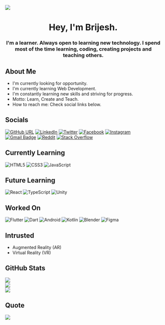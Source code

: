 [![](https://visitcount.itsvg.in/api?id=bebrijesh&icon=0&color=0)](https://visitcount.itsvg.in)

<!-- ![MasterHead](https://1.bp.blogspot.com/-7A4WynwLsMw/XbBpCXG8fHI/AAAAAAAAMt4/uOa1bpLskYgrwGbllhSu2SDj_Mig8SXJQCLcBGAsYHQ/s1600/2000_600px.gif) -->

<h1 align="center">Hey, I'm Brijesh.</h1>
<h3 align="center">I'm a learner. Always open to learning new technology. I spend most of the time learning, coding, creating projects and teaching others.</h3>

## About Me

- I'm currently looking for opportunity.
- I'm currently learning Web Development.
- I'm constantly learning new skills and striving for progress.
- Motto: Learn, Create and Teach.
- How to reach me: Check social links below.
  
## Socials

[![GitHub URL](https://img.shields.io/twitter/url?label=%40bebrijesh&logo=github&style=social&url=https%3A%2F%2Fgithub.com%2Fbebrijesh)](https://github.com/bebrijesh) [![LinkedIn](https://img.shields.io/badge/LinkedIn-%230077B5.svg?logo=linkedin&logoColor=white)](https://linkedin.com/in/brijeshkumarchavda) [![Twitter](https://img.shields.io/badge/Twitter-%231DA1F2.svg?logo=Twitter&logoColor=white)](https://twitter.com/bebrijesh) [![Facebook](https://img.shields.io/badge/Facebook-%231877F2.svg?logo=Facebook&logoColor=white)](https://facebook.com/bebrijeshkumar) [![Instagram](https://img.shields.io/badge/Instagram-%23E4405F.svg?logo=Instagram&logoColor=white)](https://instagram.com/be.brijesh) [![Gmail Badge](https://img.shields.io/badge/-Gmail-c0392b?style=flat&labelColor=c0392b&logo=gmail&logoColor=white)](mailto:chavdabrijeshkumar25@gmail.com)
[![Reddit](https://img.shields.io/badge/Reddit-%23FF4500.svg?logo=Reddit&logoColor=white)](https://reddit.com/user/be-brijesh) [![Stack Overflow](https://img.shields.io/badge/-Stackoverflow-FE7A16?logo=stack-overflow&logoColor=white)](https://stackoverflow.com/users/16780183)

## Currently Learning

![HTML5](https://img.shields.io/badge/html5-%23E34F26.svg?style=for-the-badge&logo=html5&logoColor=white) ![CSS3](https://img.shields.io/badge/css3-%231572B6.svg?style=for-the-badge&logo=css3&logoColor=white) ![JavaScript](https://img.shields.io/badge/javascript-%23323330.svg?style=for-the-badge&logo=javascript&logoColor=%23F7DF1E)

## Future Learning

![React](https://img.shields.io/badge/react-%2320232a.svg?style=for-the-badge&logo=react&logoColor=%2361DAFB) ![TypeScript](https://img.shields.io/badge/typescript-%23007ACC.svg?style=for-the-badge&logo=typescript&logoColor=white) ![Unity](https://img.shields.io/badge/unity-%23000000.svg?style=for-the-badge&logo=unity&logoColor=white)

## Worked On

![Flutter](https://img.shields.io/badge/Flutter-%2302569B.svg?style=for-the-badge&logo=Flutter&logoColor=white) ![Dart](https://img.shields.io/badge/dart-%230175C2.svg?style=for-the-badge&logo=dart&logoColor=white) ![Android](https://img.shields.io/badge/Android-3DDC84?style=for-the-badge&logo=android&logoColor=white) ![Kotlin](https://img.shields.io/badge/kotlin-%237F52FF.svg?style=for-the-badge&logo=kotlin&logoColor=white) ![Blender](https://img.shields.io/badge/blender-%23F5792A.svg?style=for-the-badge&logo=blender&logoColor=white) ![Figma](https://img.shields.io/badge/figma-%23F24E1E.svg?style=for-the-badge&logo=figma&logoColor=white)

## Intrusted

- Augmented Reality (AR)
- Virtual Reality (VR)


## GitHub Stats

![](https://github-readme-stats.vercel.app/api?username=bebrijesh&theme=dark&hide_border=true&include_all_commits=true&count_private=true)<br/>
![](https://github-readme-streak-stats.herokuapp.com/?user=bebrijesh&theme=dark&hide_border=true)<br/>
![](https://github-readme-stats.vercel.app/api/top-langs/?username=bebrijesh&theme=dark&hide_border=true&include_all_commits=true&count_private=true&layout=compact)

## Quote

![](https://quotes-github-readme.vercel.app/api?type=horizontal&theme=radical)

<!-- Proudly created with GPRM ( https://gprm.itsvg.in ) -->
